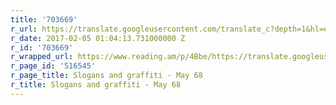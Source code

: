 ```yaml
---
title: '703669'
r_url: https://translate.googleusercontent.com/translate_c?depth=1&hl=en&ie=UTF8&prev=_t&rurl=translate.google.com&sl=fr&sp=nmt4&tl=en&u=http://users.skynet.be/ddz/mai68/slogans-68.html&usg=ALkJrhjzfx5tlc6BmryngeevD0HaB9mEyg
r_date: 2017-02-05 01:04:13.731000000 Z
r_id: '703669'
r_wrapped_url: https://www.reading.am/p/4Bbe/https://translate.googleusercontent.com/translate_c?depth=1&hl=en&ie=UTF8&prev=_t&rurl=translate.google.com&sl=fr&sp=nmt4&tl=en&u=http://users.skynet.be/ddz/mai68/slogans-68.html&usg=ALkJrhjzfx5tlc6BmryngeevD0HaB9mEyg
r_page_id: '516545'
r_page_title: Slogans and graffiti - May 68
r_title: Slogans and graffiti - May 68
---
```


